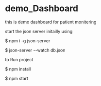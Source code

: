 # demo_Dashboard
this is demo dashboard for patient monitering



start the json server initailly using  
   
   
   
  $ npm i -g json-server
   
   


  $ json-server --watch db.json
   
   

to Run project

   $ npm install
   
   
   $ npm start
